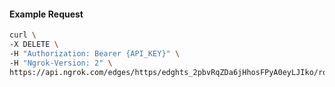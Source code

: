 <!-- Code generated for API Clients. DO NOT EDIT. -->

#### Example Request

```bash
curl \
-X DELETE \
-H "Authorization: Bearer {API_KEY}" \
-H "Ngrok-Version: 2" \
https://api.ngrok.com/edges/https/edghts_2pbvRqZDa6jHhosFPyA0eyLJIko/routes/edghtsrt_2pbvRpWBKK7TdNg8XNPWv4e8Lva/request_headers
```
